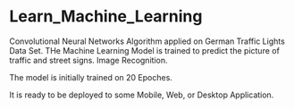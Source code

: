 # Learn_Machine_Learning
Convolutional Neural Networks Algorithm applied on German Traffic Lights Data Set. 
THe Machine Learning Model is trained to predict the picture of traffic and street signs. Image Recognition.

The model is initially trained on 20 Epoches.

It is ready to be deployed to some Mobile, Web, or Desktop Application.
